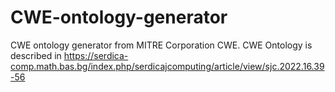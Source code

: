# CWE-ontology-generator
CWE ontology generator from MITRE Corporation CWE.
CWE Ontology is described in https://serdica-comp.math.bas.bg/index.php/serdicajcomputing/article/view/sjc.2022.16.39-56
